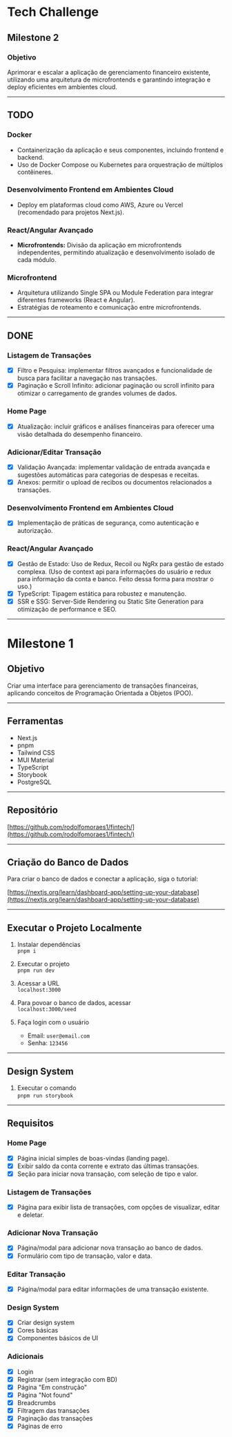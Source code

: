 # Tech Challenge

## Milestone 2

### Objetivo

Aprimorar e escalar a aplicação de gerenciamento financeiro existente, utilizando uma arquitetura de microfrontends e garantindo integração e deploy eficientes em ambientes cloud.

---

## TODO

### Docker
- Containerização da aplicação e seus componentes, incluindo frontend e backend.
- Uso de Docker Compose ou Kubernetes para orquestração de múltiplos contêineres.

### Desenvolvimento Frontend em Ambientes Cloud
- Deploy em plataformas cloud como AWS, Azure ou Vercel (recomendado para projetos Next.js).

### React/Angular Avançado
- **Microfrontends:** Divisão da aplicação em microfrontends independentes, permitindo atualização e desenvolvimento isolado de cada módulo.

### Microfrontend
- Arquitetura utilizando Single SPA ou Module Federation para integrar diferentes frameworks (React e Angular).
- Estratégias de roteamento e comunicação entre microfrontends.

---

## DONE

### Listagem de Transações
- [x] Filtro e Pesquisa: implementar filtros avançados e funcionalidade de busca para facilitar a navegação nas transações.
- [x] Paginação e Scroll Infinito: adicionar paginação ou scroll infinito para otimizar o carregamento de grandes volumes de dados.

### Home Page
- [x] Atualização: incluir gráficos e análises financeiras para oferecer uma visão detalhada do desempenho financeiro.

### Adicionar/Editar Transação
- [x] Validação Avançada: implementar validação de entrada avançada e sugestões automáticas para categorias de despesas e receitas.
- [x] Anexos: permitir o upload de recibos ou documentos relacionados a transações.

### Desenvolvimento Frontend em Ambientes Cloud
- [x] Implementação de práticas de segurança, como autenticação e autorização.

### React/Angular Avançado
- [x] Gestão de Estado: Uso de Redux, Recoil ou NgRx para gestão de estado complexa. (Uso de context api para informações do usuário e redux para informação da conta e banco. Feito dessa forma para mostrar o uso.)
- [x] TypeScript: Tipagem estática para robustez e manutenção.
- [x] SSR e SSG: Server-Side Rendering ou Static Site Generation para otimização de performance e SEO.

---

# Milestone 1

## Objetivo

Criar uma interface para gerenciamento de transações financeiras, aplicando conceitos de Programação Orientada a Objetos (POO).

---

## Ferramentas

- Next.js
- pnpm
- Tailwind CSS
- MUI Material
- TypeScript
- Storybook
- PostgreSQL

---

## Repositório

[https://github.com/rodolfomoraes1/fintech/](https://github.com/rodolfomoraes1/fintech/)

---

## Criação do Banco de Dados

Para criar o banco de dados e conectar a aplicação, siga o tutorial:

[https://nextjs.org/learn/dashboard-app/setting-up-your-database](https://nextjs.org/learn/dashboard-app/setting-up-your-database)

---

## Executar o Projeto Localmente

1. Instalar dependências  
   `pnpm i`

2. Executar o projeto  
   `pnpm run dev`

3. Acessar a URL  
   `localhost:3000`

4. Para povoar o banco de dados, acessar  
   `localhost:3000/seed`

5. Faça login com o usuário  
   - Email: `user@email.com`  
   - Senha: `123456`

---

## Design System

1. Executar o comando  
   `pnpm run storybook`

---

## Requisitos

### Home Page

- [x] Página inicial simples de boas-vindas (landing page).
- [x] Exibir saldo da conta corrente e extrato das últimas transações.
- [x] Seção para iniciar nova transação, com seleção de tipo e valor.

### Listagem de Transações

- [x] Página para exibir lista de transações, com opções de visualizar, editar e deletar.

### Adicionar Nova Transação

- [x] Página/modal para adicionar nova transação ao banco de dados.
- [x] Formulário com tipo de transação, valor e data.

### Editar Transação

- [x] Página/modal para editar informações de uma transação existente.

### Design System

- [x] Criar design system
- [x] Cores básicas
- [x] Componentes básicos de UI

### Adicionais

- [x] Login
- [x] Registrar (sem integração com BD)
- [x] Página "Em construção"
- [x] Página "Not found"
- [x] Breadcrumbs
- [x] Filtragem das transações
- [x] Paginação das transações
- [x] Páginas de erro
